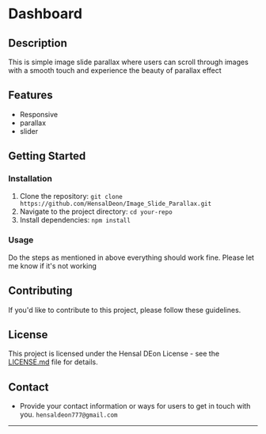 # Dashboard



## Description

This is simple image slide parallax where users can scroll through images with a smooth touch and experience the beauty of parallax effect

## Features

-   Responsive
-   parallax
-   slider

## Getting Started

### Installation

1. Clone the repository: `git clone https://github.com/HensalDeon/Image_Slide_Parallax.git`
2. Navigate to the project directory: `cd your-repo`
3. Install dependencies: `npm install`

### Usage

Do the steps as mentioned in above everything should work fine. Please let me know if it's not working

## Contributing

If you'd like to contribute to this project, please follow these guidelines.

## License

This project is licensed under the Hensal DEon License - see the [LICENSE.md](LICENSE.md) file for details.

## Contact

-   Provide your contact information or ways for users to get in touch with you.
    `hensaldeon777@gmail.com`

---
